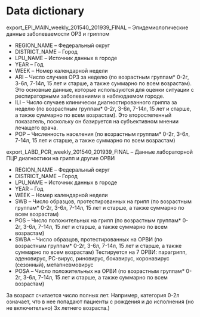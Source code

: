 # Data dictionary

export_EPI_MAIN_weekly_201540_201939_FINAL – Эпидемиологические данные заболеваемости ОРЗ и гриппом
- REGION_NAME – Федеральный округ
- DISTRICT_NAME – Город
- LPU_NAME – Источник данных в городе
- YEAR – Год
- WEEK – Номер календарной недели
- ARI – Число случаев ОРЗ за неделю (по возрастным группам* 0-2г, 3-6л, 7-14л, 15 лет и старше, а также суммарно по всем возрастам). Это основные данные, которые используются для оценки ситуации с респираторными заболеваниями в наблюдаемом городе.
- ILI – Число случаев клинически диагностированного гриппа за неделю (по возрастным группам* 0-2г, 3-6л, 7-14л, 15 лет и старше, а также суммарно по всем возрастам). Это второстепенный показатель, поскольку он базируется на субъективном мнении лечащего врача.
- POP – Численность населения (по возрастным группам* 0-2г, 3-6л, 7-14л, 15 лет и старше, а также суммарно по всем возрастам)

export_LABD_PCR_weekly_201540_201939_FINAL – Данные лабораторной ПЦР диагностики на грипп и другие ОРВИ
- REGION_NAME – Федеральный округ
- DISTRICT_NAME – Город
- LPU_NAME – Источник данных в городе
- YEAR – Год
- WEEK – Номер календарной недели
- SWB – Число образцов, протестированных на грипп (по возрастным группам* 0-2г, 3-6л, 7-14л, 15 лет и старше, а также суммарно по всем возрастам)
- POS – Число положительных на грипп (по возрастным группам* 0-2г, 3-6л, 7-14л, 15 лет и старше, а также суммарно по всем возрастам)
- SWBA – Число образцов, протестированных на ОРВИ (по возрастным группам* 0-2г, 3-6л, 7-14л, 15 лет и старше, а также суммарно по всем возрастам) Тестируется на 7 ОРВИ: парагрипп, аденовирус, РС-вирус, риновирус, бокавирус, коронавирус (сезонный), метапневмовирус
- POSA – Число положительных на ОРВИ (по возрастным группам* 0-2г, 3-6л, 7-14л, 15 лет и старше, а также суммарно по всем возрастам)

За возраст считается число полных лет. Например, категория 0-2л означает, что в нее попадают пациенты с рождения и до исполнения (но не включительно) 3х летнего возраста.)

